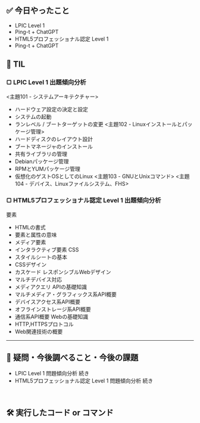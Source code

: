 ## ✅ 今日やったこと
- LPIC Level 1 
 - Ping-t + ChatGPT
- HTML5プロフェッショナル認定 Level 1
 - Ping-t + ChatGPT



## 📌 TIL
### ▢ LPIC Level 1 出題傾向分析

<主題101 - システムアーキテクチャー>
 - ハードウェア設定の決定と設定
 - システムの起動
 - ランレベル / ブートターゲットの変更
<主題102 - Linuxインストールとパッケージ管理>
 - ハードディスクのレイアウト設計
 - ブートマネージャのインストール
 - 共有ライブラリの管理
 - Debianパッケージ管理
 - RPMとYUMパッケージ管理
 - 仮想化のゲストOSとしてのLinux
<主題103 - GNUとUnixコマンド>
<主題104 - デバイス、Linuxファイルシステム、FHS>

### ▢ HTML5プロフェッショナル認定 Level 1 出題傾向分析
要素
 - HTMLの書式
 - 要素と属性の意味
 - メディア要素
 - インタラクティブ要素
CSS
 - スタイルシートの基本
 - CSSデザイン
 - カスケード
レスポンシブルWebデザイン
 - マルチデバイス対応
 - メディアクエリ
APIの基礎知識
 - マルチメディア・グラフィックス系API概要
 - デバイスアクセス系API概要
 - オフラインストレージ系API概要
 - 通信系API概要
Webの基礎知識
 - HTTP,HTTPSプロトコル
 - Web関連技術の概要

----------------------------------------


## 🤔 疑問・今後調べること・今後の課題
- LPIC Level 1 問題傾向分析 続き
- HTML5プロフェッショナル認定 Level 1 問題傾向分析 続き


<br>

## 🛠️ 実行したコード or コマンド
### 
<br>

